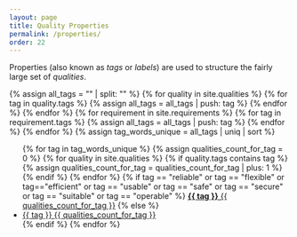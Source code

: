 ```yaml
---
layout: page
title: Quality Properties
permalink: /properties/
order: 22
---
```


Properties (also known as _tags_ or _labels_) are used to structure the fairly large set of _qualities_.


{% assign all_tags = "" | split: "" %}
{% for quality in site.qualities %}
  {% for tag in quality.tags %}
    {% assign all_tags = all_tags | push: tag %}
  {% endfor %}
{% endfor %}
{% for requirement in site.requirements %}
  {% for tag in requirement.tags %}
    {% assign all_tags = all_tags | push: tag %}
  {% endfor %}
{% endfor %}
{% assign tag_words_unique = all_tags | uniq | sort %}

<div id="tags">
  <ul class="tag-box inline">
  {% for tag in tag_words_unique %}
    {% assign qualities_count_for_tag = 0 %}
    {% for quality in site.qualities %}
      {% if quality.tags contains tag %}
        {% assign qualities_count_for_tag = qualities_count_for_tag | plus: 1 %}
      {% endif %}
    {% endfor %}
    <!-- make the tags of the arc42-quality-model stand out -->
    {% if tag == "reliable" or tag == "flexible" or tag=="efficient" or tag == "usable" or tag == "safe" or tag == "secure" or tag == "suitable" or tag == "operable" %}
    <a class="hov tags" href="/tag-{{ tag | cgi_escape }}"><b>{{ tag }}</b>
       <span>{{ qualities_count_for_tag }}</span></a>
    {% else %}
        <!-- other tags in different color  -->
        <li><a class="hov tags" href="#{{ tag | cgi_escape }}">{{ tag }}
        <span>{{ qualities_count_for_tag }}</span></a></li>
    {% endif %}
  {% endfor %}
  </ul>

</div>
